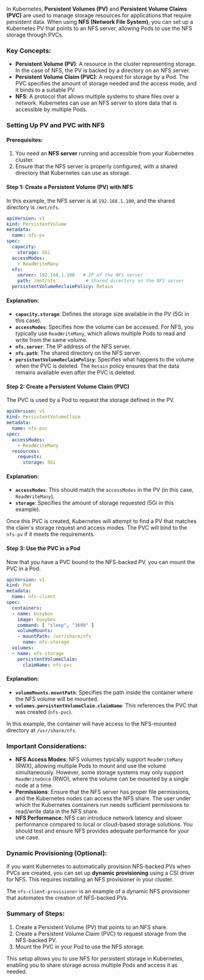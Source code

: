 In Kubernetes, **Persistent Volumes (PV)** and **Persistent Volume Claims (PVC)** are used to manage storage resources for applications that require persistent data. When using **NFS (Network File System)**, you can set up a Kubernetes PV that points to an NFS server, allowing Pods to use the NFS storage through PVCs.

### Key Concepts:
- **Persistent Volume (PV)**: A resource in the cluster representing storage. In the case of NFS, the PV is backed by a directory on an NFS server.
- **Persistent Volume Claim (PVC)**: A request for storage by a Pod. The PVC specifies the amount of storage needed and the access mode, and it binds to a suitable PV.
- **NFS**: A protocol that allows multiple systems to share files over a network. Kubernetes can use an NFS server to store data that is accessible by multiple Pods.

### Setting Up PV and PVC with NFS

#### Prerequisites:
1. You need an **NFS server** running and accessible from your Kubernetes cluster.
2. Ensure that the NFS server is properly configured, with a shared directory that Kubernetes can use as storage.

#### Step 1: Create a Persistent Volume (PV) with NFS

In this example, the NFS server is at `192.168.1.100`, and the shared directory is `/mnt/nfs`.

```yaml
apiVersion: v1
kind: PersistentVolume
metadata:
  name: nfs-pv
spec:
  capacity:
    storage: 5Gi
  accessModes:
    - ReadWriteMany
  nfs:
    server: 192.168.1.100   # IP of the NFS server
    path: /mnt/nfs           # Shared directory on the NFS server
  persistentVolumeReclaimPolicy: Retain
```

#### Explanation:
- **`capacity.storage`**: Defines the storage size available in the PV (5Gi in this case).
- **`accessModes`**: Specifies how the volume can be accessed. For NFS, you typically use `ReadWriteMany`, which allows multiple Pods to read and write from the same volume.
- **`nfs.server`**: The IP address of the NFS server.
- **`nfs.path`**: The shared directory on the NFS server.
- **`persistentVolumeReclaimPolicy`**: Specifies what happens to the volume when the PVC is deleted. The `Retain` policy ensures that the data remains available even after the PVC is deleted.

#### Step 2: Create a Persistent Volume Claim (PVC)

The PVC is used by a Pod to request the storage defined in the PV.

```yaml
apiVersion: v1
kind: PersistentVolumeClaim
metadata:
  name: nfs-pvc
spec:
  accessModes:
    - ReadWriteMany
  resources:
    requests:
      storage: 5Gi
```

#### Explanation:
- **`accessModes`**: This should match the `accessModes` in the PV (in this case, `ReadWriteMany`).
- **`storage`**: Specifies the amount of storage requested (5Gi in this example).

Once this PVC is created, Kubernetes will attempt to find a PV that matches the claim's storage request and access modes. The PVC will bind to the `nfs-pv` if it meets the requirements.

#### Step 3: Use the PVC in a Pod

Now that you have a PVC bound to the NFS-backed PV, you can mount the PVC in a Pod.

```yaml
apiVersion: v1
kind: Pod
metadata:
  name: nfs-client
spec:
  containers:
  - name: busybox
    image: busybox
    command: [ "sleep", "3600" ]
    volumeMounts:
    - mountPath: /usr/share/nfs
      name: nfs-storage
  volumes:
  - name: nfs-storage
    persistentVolumeClaim:
      claimName: nfs-pvc
```

#### Explanation:
- **`volumeMounts.mountPath`**: Specifies the path inside the container where the NFS volume will be mounted.
- **`volumes.persistentVolumeClaim.claimName`**: This references the PVC that was created (`nfs-pvc`).

In this example, the container will have access to the NFS-mounted directory at `/usr/share/nfs`.

### Important Considerations:

- **NFS Access Modes**: NFS volumes typically support `ReadWriteMany` (RWX), allowing multiple Pods to mount and use the volume simultaneously. However, some storage systems may only support `ReadWriteOnce` (RWO), where the volume can be mounted by a single node at a time.
- **Permissions**: Ensure that the NFS server has proper file permissions, and the Kubernetes nodes can access the NFS share. The user under which the Kubernetes containers run needs sufficient permissions to read/write data in the NFS share.
- **NFS Performance**: NFS can introduce network latency and slower performance compared to local or cloud-based storage solutions. You should test and ensure NFS provides adequate performance for your use case.

### Dynamic Provisioning (Optional):
If you want Kubernetes to automatically provision NFS-backed PVs when PVCs are created, you can set up **dynamic provisioning** using a CSI driver for NFS. This requires installing an NFS provisioner in your cluster.

The `nfs-client-provisioner` is an example of a dynamic NFS provisioner that automates the creation of NFS-backed PVs.

### Summary of Steps:
1. Create a Persistent Volume (PV) that points to an NFS share.
2. Create a Persistent Volume Claim (PVC) to request storage from the NFS-backed PV.
3. Mount the PVC in your Pod to use the NFS storage.

This setup allows you to use NFS for persistent storage in Kubernetes, enabling you to share storage across multiple Pods and access it as needed.
